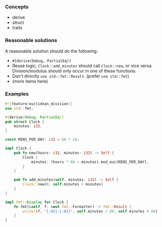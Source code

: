 ### Concepts

- derive
- struct
- traits

### Reasonable solutions

A reasonable solution should do the following:

- `#[derive(Debug, PartialEq)]`
- Reuse logic; `Clock::add_minutes` should call `Clock::new`, or vice versa.
  Division/modulus should only occur in one of these functions.
- Don't directly `use std::fmt::Result`. (prefer `use std::fmt`)
- (more items here)

### Examples

```rust
#![feature(euclidean_division)]
use std::fmt;

#[derive(Debug, PartialEq)]
pub struct Clock {
    minutes: i32,
}

const MINS_PER_DAY: i32 = 60 * 24;

impl Clock {
    pub fn new(hours: i32, minutes: i32) -> Self {
        Clock {
            minutes: (hours * 60 + minutes).mod_euc(MINS_PER_DAY),
        }
    }

    pub fn add_minutes(self, minutes: i32) -> Self {
        Clock::new(0, self.minutes + minutes)
    }
}

impl fmt::Display for Clock {
    fn fmt(&self, f: &mut fmt::Formatter) -> fmt::Result {
        write!(f, "{:02}:{:02}", self.minutes / 60, self.minutes % 60)
    }
}
```
